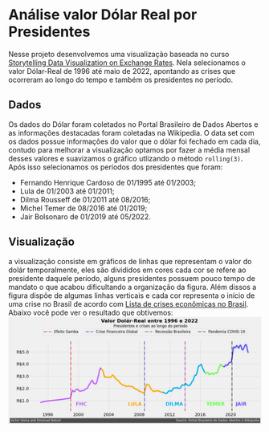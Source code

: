 # Análise valor Dólar Real por Presidentes

Nesse projeto desenvolvemos uma visualização baseada no curso [Storytelling Data Visualization on Exchange Rates](www.dataquest.io). Nela selecionamos o valor Dólar-Real de 1996 até maio de 2022, apontando as crises que ocorreram ao longo do tempo e também os presidentes no período.
## Dados
Os dados do Dólar foram coletados no Portal Brasileiro de Dados Abertos e as informações destacadas foram coletadas na Wikipedia.
O data set com os dados possue informações do valor que o dólar foi fechado em cada dia, contudo para melhorar a visualização optamos por fazer a média mensal desses valores e suavizamos o gráfico utlizando o método `rolling(3)`. Após isso selecionamos os períodos dos presidentes que foram:
- Fernando Henrique Cardoso de 01/1995 até 01/2003;
- Lula                      de 01/2003 até 01/2011;
- Dilma Rousseff            de 01/2011 até 08/2016;
- Michel Temer              de 08/2016 até 01/2019;
- Jair Bolsonaro            de 01/2019 até 05/2022.

## Visualização
a visualização consiste em gráficos de linhas que representam o valor do dolár temporalmente, eles são divididos em cores cada cor se refere ao presidente daquele período, alguns presidentes possuem pouco tempo de mandato o que acabou dificultando a organização da figura. Além dissos a figura dispõe de algumas linhas verticais e cada cor representa o início de uma crise no Brasil de acordo com [Lista de crises econômicas no Brasil](https://pt.wikipedia.org/wiki/Lista_de_crises_econ%C3%B4micas_no_Brasil). Abaixo você pode ver o resultado que obtivemos:
![Dolár Presidentes e Crises Brasileiras](./dolarPresidente.jpg)
